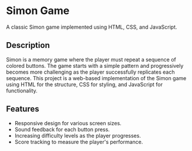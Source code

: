 # Simon Game

A classic Simon game implemented using HTML, CSS, and JavaScript.

## Description

Simon is a memory game where the player must repeat a sequence of colored buttons. The game starts with a simple pattern and progressively becomes more challenging as the player successfully replicates each sequence. This project is a web-based implementation of the Simon game using HTML for the structure, CSS for styling, and JavaScript for functionality.

## Features

- Responsive design for various screen sizes.
- Sound feedback for each button press.
- Increasing difficulty levels as the player progresses.
- Score tracking to measure the player's performance.



